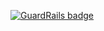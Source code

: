 
[![GuardRails badge](https://badges.production.guardrails.io/shtakai/basic_repo.svg)](https://www.guardrails.io)
